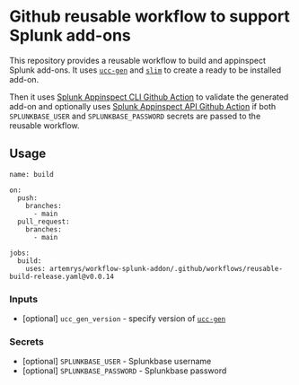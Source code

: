 # Github reusable workflow to support Splunk add-ons

This repository provides a reusable workflow to build and appinspect Splunk add-ons. It uses [`ucc-gen`](https://github.com/splunk/addonfactory-ucc-generator) and [`slim`](https://pypi.org/project/splunk-packaging-toolkit/) to create a ready to be installed add-on.

Then it uses [Splunk Appinspect CLI Github Action](https://github.com/splunk/appinspect-cli-action) to validate the generated add-on and optionally uses [Splunk Appinspect API Github Action](https://github.com/splunk/appinspect-api-action) if both `SPLUNKBASE_USER` and `SPLUNKBASE_PASSWORD` secrets are passed to the reusable workflow.

## Usage

```
name: build

on:
  push:
    branches:
      - main
  pull_request:
    branches:
      - main

jobs:
  build:
    uses: artemrys/workflow-splunk-addon/.github/workflows/reusable-build-release.yaml@v0.0.14
```

### Inputs

* [optional] `ucc_gen_version` - specify version of [`ucc-gen`](https://github.com/splunk/addonfactory-ucc-generator)

### Secrets

* [optional] `SPLUNKBASE_USER` - Splunkbase username
* [optional] `SPLUNKBASE_PASSWORD` - Splunkbase password
